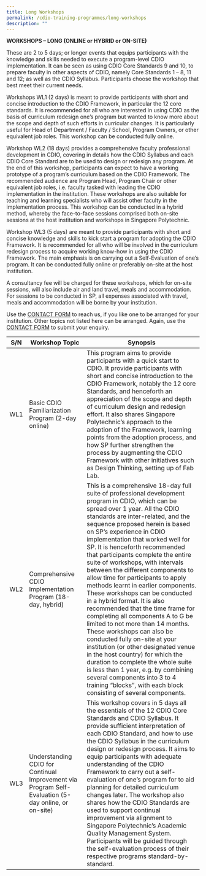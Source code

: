 ```yaml
---
title: Long Workshops
permalink: /cdio-training-programmes/long-workshops
description: ""
---
```

**WORKSHOPS – LONG (ONLINE or HYBRID or ON-SITE)**

These are 2 to 5 days; or longer events that equips participants with the knowledge and skills needed to execute a program-level CDIO implementation. It can be seen as using CDIO Core Standards 9 and 10, to prepare faculty in other aspects of CDIO, namely Core Standards 1 – 8, 11 and 12; as well as the CDIO Syllabus. Participants choose the workshop that best meet their current needs.

Workshops WL1 (2 days) is meant to provide participants with short and concise introduction to the CDIO Framework, in particular the 12 core standards. It is recommended for all who are interested in using CDIO as the basis of curriculum redesign one’s program but wanted to know more about the scope and depth of such efforts in curricular changes. It is particularly useful for Head of Department / Faculty / School, Program Owners, or other equivalent job roles. This workshop can be conducted fully online.

Workshop WL2 (18 days) provides a comprehensive faculty professional development in CDIO, covering in details how the CDIO Syllabus and each CDIO Core Standard are to be used to design or redesign any program. At the end of this workshop, participants can expect to have a working prototype of a program’s curriculum based on the CDIO Framework. The recommended audience are Program Head, Program Chair or other equivalent job roles, i.e. faculty tasked with leading the CDIO implementation in the institution. These workshops are also suitable for teaching and learning specialists who will assist other faculty in the implementation process. This workshop can be conducted in a hybrid method, whereby the face-to-face sessions comprised both on-site sessions at the host institution and workshops in Singapore Polytechnic.

Workshop WL3 (5 days) are meant to provide participants with short and concise knowledge and skills to kick start a program for adopting the CDIO Framework. It is recommended for all who will be involved in the curriculum redesign process to acquire working know-how in using the CDIO Framework. The main emphasis is on carrying out a Self-Evaluation of one’s program. It can be conducted fully online or preferably on-site at the host institution.

A consultancy fee will be charged for these workshops, which for on-site sessions, will also include air and land travel, meals and accommodation. For sessions to be conducted in SP, all expenses associated with travel, meals and accommodation will be borne by your institution.

Use the [CONTACT FORM](https://www.form.gov.sg/#!/621d82477ef19c001210bd7a) to reach us, if you like one to be arranged for your institution. Other topics not listed here can be arranged. Again, use the [CONTACT FORM](https://www.form.gov.sg/#!/621d82477ef19c001210bd7a) to submit your enquiry.



| S/N | Workshop Topic | Synopsis |
| -------- | -------- | -------- |
| WL1     | Basic CDIO Familiarization Program (2-day online)     | This program aims to provide participants with a quick start to CDIO. It provide participants with short and concise introduction to the CDIO Framework, notably the 12 core Standards, and henceforth an appreciation of the scope and depth of curriculum design and redesign effort. It also shares Singapore Polytechnic’s approach to the adoption of the Framework, learning points from the adoption process, and how SP further strengthen the process by augmenting the CDIO Framework with other initiatives such as Design Thinking, setting up of Fab Lab.     |
| WL2     | Comprehensive CDIO Implementation Program (18-day, hybrid)     | This is a comprehensive 18-day full suite of professional development program in CDIO, which can be spread over 1 year. All the CDIO standards are inter-related, and the sequence proposed herein is based on SP’s experience in CDIO implementation that worked well for SP. It is henceforth recommended that participants complete the entire suite of workshops, with intervals between the different components to allow time for participants to apply methods learnt in earlier components. These workshops can be conducted in a hybrid format. It is also recommended that the time frame for completing all components A to G be limited to not more than 14 months. These workshops can also be conducted fully on-site at your institution (or other designated venue in the host country) for which the duration to complete the whole suite is less than 1 year, e.g. by combining several components into 3 to 4 training “blocks”, with each block consisting of several components.     |
| WL3     | Understanding CDIO for Continual Improvement via Program Self-Evaluation (5-day online, or on-site)     | This workshop covers in 5 days all the essentials of the 12 CDIO Core Standards and CDIO Syllabus. It provide sufficient interpretation of each CDIO Standard, and how to use the CDIO Syllabus in the curriculum design or redesign process. It aims to equip participants with adequate understanding of the CDIO Framework to carry out a self-evaluation of one’s program for to aid planning for detailed curriculum changes later. The workshop also shares how the CDIO Standards are used to support continual improvement via alignment to Singapore Polytechnic’s Academic Quality Management System. Participants will be guided through the self-evaluation process of their respective programs standard-by-standard.    |